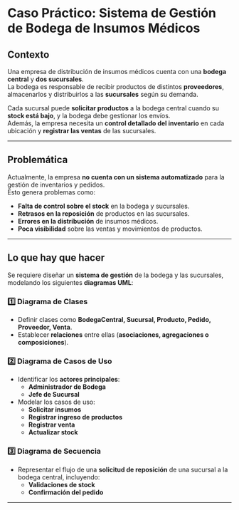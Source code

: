 # Caso Práctico: Sistema de Gestión de Bodega de Insumos Médicos

## Contexto
Una empresa de distribución de insumos médicos cuenta con una **bodega central** y **dos sucursales**.  
La bodega es responsable de recibir productos de distintos **proveedores**, almacenarlos y distribuirlos a las **sucursales** según su demanda.  

Cada sucursal puede **solicitar productos** a la bodega central cuando su **stock está bajo**, y la bodega debe gestionar los envíos.  
Además, la empresa necesita un **control detallado del inventario** en cada ubicación y **registrar las ventas** de las sucursales.  

---

## Problemática
Actualmente, la empresa **no cuenta con un sistema automatizado** para la gestión de inventarios y pedidos.  
Esto genera problemas como:  

- **Falta de control sobre el stock** en la bodega y sucursales.  
- **Retrasos en la reposición** de productos en las sucursales.  
- **Errores en la distribución** de insumos médicos.  
- **Poca visibilidad** sobre las ventas y movimientos de productos.  

---

## Lo que hay que hacer  
Se requiere diseñar un **sistema de gestión** de la bodega y las sucursales, modelando los siguientes **diagramas UML**:  

### 1️⃣ Diagrama de Clases  
- Definir clases como **BodegaCentral, Sucursal, Producto, Pedido, Proveedor, Venta**.  
- Establecer **relaciones** entre ellas (**asociaciones, agregaciones o composiciones**).  

### 2️⃣ Diagrama de Casos de Uso  
- Identificar los **actores principales**:  
  - **Administrador de Bodega**  
  - **Jefe de Sucursal**  
- Modelar los casos de uso:  
  - **Solicitar insumos**  
  - **Registrar ingreso de productos**  
  - **Registrar venta**  
  - **Actualizar stock**  

### 3️⃣ Diagrama de Secuencia  
- Representar el flujo de una **solicitud de reposición** de una sucursal a la bodega central, incluyendo:  
  - **Validaciones de stock**  
  - **Confirmación del pedido**  

---

